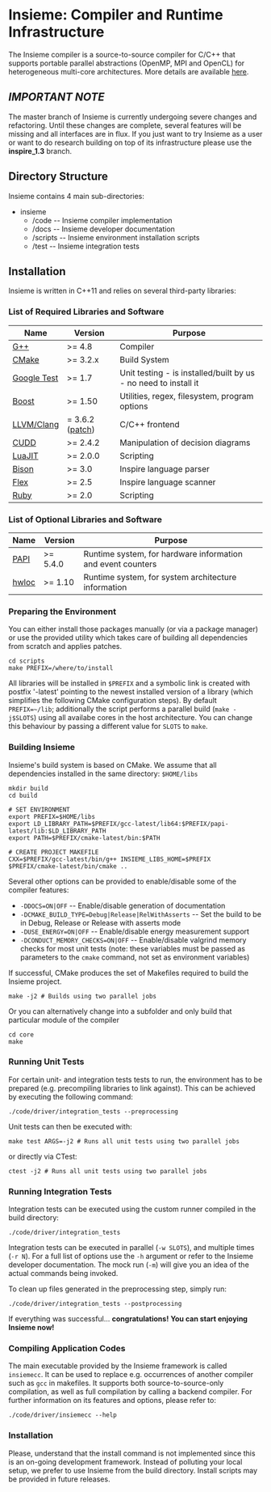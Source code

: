 # Insieme: Compiler and Runtime Infrastructure
The Insieme compiler is a source-to-source compiler for C/C++ that supports portable parallel abstractions (OpenMP, MPI and OpenCL) for heterogeneous multi-core architectures. More details are available [here](http://insieme-compiler.org/mission.html).

## *IMPORTANT NOTE*
The master branch of Insieme is currently undergoing severe changes and refactoring. Until these changes are complete, several features will be missing and all interfaces are in flux. If you just want to try Insieme as a user or want to do research building on top of its infrastructure please use the **inspire_1.3** branch.

## Directory Structure
Insieme contains 4 main sub-directories:

* insieme
  * /code -- Insieme compiler implementation
  * /docs -- Insieme developer documentation
  * /scripts -- Insieme environment installation scripts
  * /test -- Insieme integration tests

## Installation 
Insieme is written in C++11 and relies on several third-party libraries: 

### List of Required Libraries and Software
Name 		| Version | Purpose |
--------|---------|------------|
[G++](http://gcc.gnu.org/gcc-4.8/)	                                | >= 4.8   | Compiler |
[CMake](http://www.cmake.org/)                                      | >= 3.2.x | Build System |
[Google Test](https://code.google.com/p/googletest/)                | >= 1.7   | Unit testing - is installed/built by us - no need to install it|
[Boost](http://www.boost.org/users/history/version_1_50_0.html)     | >= 1.50   | Utilities, regex, filesystem, program options|
[LLVM/Clang](http://llvm.org/) 	                                    | = 3.6.2 ([patch](https://github.com/insieme/insieme/blob/master/scripts/patches/insieme-clang-3.6.2.patch)) | C/C++ frontend | 
[CUDD](http://vlsi.colorado.edu/~fabio/CUDD/)	  	                  | >= 2.4.2 | Manipulation of decision diagrams |
[LuaJIT](http://luajit.org/)                                  	    | >= 2.0.0 | Scripting |
[Bison](https://www.gnu.org/software/bison/)                        | >= 3.0   | Inspire language parser |
[Flex](http://flex.sourceforge.net/)                                | >= 2.5   | Inspire language scanner |
[Ruby](http://www.ruby-lang.org/en/)                                | >= 2.0   | Scripting |

### List of Optional Libraries and Software
Name 		| Version | Purpose |
--------|---------|------------|
[PAPI](http://icl.cs.utk.edu/papi/)	                                | >= 5.4.0 | Runtime system, for hardware information and event counters |
[hwloc](http://www.open-mpi.org/projects/hwloc/)	                  | >= 1.10  | Runtime system, for system architecture information |

### Preparing the Environment
You can either install those packages manually (or via a package manager) or use the provided utility which takes care of building all dependencies from scratch and applies patches. 
```
cd scripts
make PREFIX=/where/to/install 
```
All libraries will be installed in ``$PREFIX`` and a symbolic link is created with postfix '-latest' pointing to the newest installed version of a library (which simplifies the following CMake configuration steps). By default ``PREFIX=~/lib``; additionally the script performs a parallel build (``make -j$SLOTS``) using all availabe cores in the host architecture. You can change this behaviour by passing a different value for ``SLOTS`` to ``make``.

### Building Insieme
Insieme's build system is based on CMake. We assume that all dependencies installed in the same directory: ``$HOME/libs``

```
mkdir build
cd build

# SET ENVIRONMENT 
export PREFIX=$HOME/libs
export LD_LIBRARY_PATH=$PREFIX/gcc-latest/lib64:$PREFIX/papi-latest/lib:$LD_LIBRARY_PATH
export PATH=$PREFIX/cmake-latest/bin:$PATH

# CREATE PROJECT MAKEFILE
CXX=$PREFIX/gcc-latest/bin/g++ INSIEME_LIBS_HOME=$PREFIX $PREFIX/cmake-latest/bin/cmake ..
```

Several other options can be provided to enable/disable some of the compiler features:
- ``-DDOCS=ON|OFF`` -- Enable/disable generation of documentation
- ``-DCMAKE_BUILD_TYPE=Debug|Release|RelWithAsserts`` -- Set the build to be in Debug, Release or Release with asserts mode
- ``-DUSE_ENERGY=ON|OFF`` -- Enable/disable energy measurement support
- ``-DCONDUCT_MEMORY_CHECKS=ON|OFF`` -- Enable/disable valgrind memory checks for most unit tests
(note: these variables must be passed as parameters to the ``cmake`` command, not set as environment variables)

If successful, CMake produces the set of Makefiles required to build the Insieme project. 

```
make -j2 # Builds using two parallel jobs
```

Or you can alternatively change into a subfolder and only build that particular module of the compiler
```
cd core
make
```

### Running Unit Tests

For certain unit- and integration tests tests to run, the environment has to be prepared (e.g. precompiling libraries to link against). This can be achieved by executing the following command:
```
./code/driver/integration_tests --preprocessing
```

Unit tests can then be executed with:
```
make test ARGS=-j2 # Runs all unit tests using two parallel jobs
```

or directly via CTest:
```
ctest -j2 # Runs all unit tests using two parallel jobs
```

### Running Integration Tests

Integration tests can be executed using the custom runner compiled in the build directory:
```
./code/driver/integration_tests
```
Integration tests can be executed in parallel (``-w SLOTS``), and multiple times (``-r N``). For a full list of options use the ``-h`` argument or refer to the Insieme developer documentation. The mock run (``-m``) will give you an idea of the actual commands being invoked.

To clean up files generated in the preprocessing step, simply run:
```
./code/driver/integration_tests --postprocessing
```


If everything was successful...
**congratulations!**
**You can start enjoying Insieme now!**

### Compiling Application Codes

The main executable provided by the Insieme framework is called ``insiemecc``. It can be used to replace e.g. occurrences of another compiler such as ``gcc`` in makefiles. It supports both source-to-source-only compilation, as well as full compilation by calling a backend compiler. For further information on its features and options, please refer to:
```
./code/driver/insiemecc --help
```

### Installation

Please, understand that the install command is not implemented since this is an on-going development framework.
Instead of polluting your local setup, we prefer to use Insieme from the build directory.
Install scripts may be provided in future releases.

